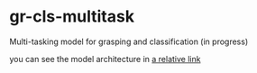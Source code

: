 # gr-cls-multitask
Multi-tasking model for grasping and classification (in progress)

you can see the model architecture in [a relative link](multi_task_models/grcn_multi_alex.py) 

